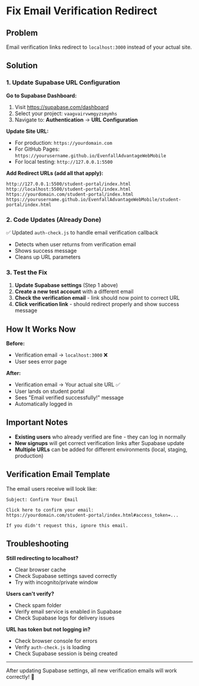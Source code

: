 # Fix Email Verification Redirect

## Problem
Email verification links redirect to `localhost:3000` instead of your actual site.

## Solution

### 1. Update Supabase URL Configuration

**Go to Supabase Dashboard:**
1. Visit https://supabase.com/dashboard
2. Select your project: `vaagvairvwmgyzsmymhs`
3. Navigate to: **Authentication** → **URL Configuration**

**Update Site URL:**
- For production: `https://yourdomain.com`
- For GitHub Pages: `https://yourusername.github.io/EvenfallAdvantageWebMobile`
- For local testing: `http://127.0.0.1:5500`

**Add Redirect URLs (add all that apply):**
```
http://127.0.0.1:5500/student-portal/index.html
http://localhost:5500/student-portal/index.html
https://yourdomain.com/student-portal/index.html
https://yourusername.github.io/EvenfallAdvantageWebMobile/student-portal/index.html
```

### 2. Code Updates (Already Done)

✅ Updated `auth-check.js` to handle email verification callback
- Detects when user returns from verification email
- Shows success message
- Cleans up URL parameters

### 3. Test the Fix

1. **Update Supabase settings** (Step 1 above)
2. **Create a new test account** with a different email
3. **Check the verification email** - link should now point to correct URL
4. **Click verification link** - should redirect properly and show success message

## How It Works Now

**Before:**
- Verification email → `localhost:3000` ❌
- User sees error page

**After:**
- Verification email → Your actual site URL ✅
- User lands on student portal
- Sees "Email verified successfully!" message
- Automatically logged in

## Important Notes

- **Existing users** who already verified are fine - they can log in normally
- **New signups** will get correct verification links after Supabase update
- **Multiple URLs** can be added for different environments (local, staging, production)

## Verification Email Template

The email users receive will look like:
```
Subject: Confirm Your Email

Click here to confirm your email:
https://yourdomain.com/student-portal/index.html#access_token=...

If you didn't request this, ignore this email.
```

## Troubleshooting

**Still redirecting to localhost?**
- Clear browser cache
- Check Supabase settings saved correctly
- Try with incognito/private window

**Users can't verify?**
- Check spam folder
- Verify email service is enabled in Supabase
- Check Supabase logs for delivery issues

**URL has token but not logging in?**
- Check browser console for errors
- Verify `auth-check.js` is loading
- Check Supabase session is being created

---

After updating Supabase settings, all new verification emails will work correctly! 🎉
